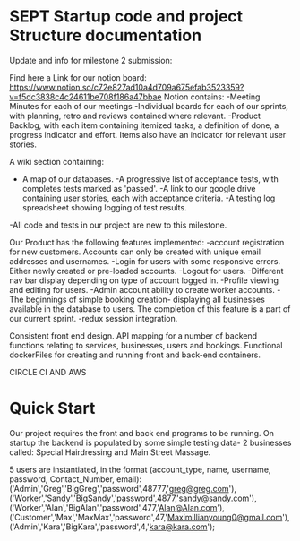 # SEPT Startup code and  project Structure documentation 
Update and info for milestone 2 submission:

Find here a Link for our notion board: https://www.notion.so/c72e827ad10a4d709a675efab3523359?v=f5dc3838c4c24611be708f186a47bbae
Notion contains:
-Meeting Minutes for each of our meetings
-Individual boards for each of our sprints, with planning, retro and reviews contained where relevant. 
-Product Backlog, with each item containing itemized tasks, a definition of done, a progress indicator and effort. Items also have an indicator for relevant user stories. 

A wiki section containing:
- A map of our databases.
-A progressive list of acceptance tests, with completes tests marked as 'passed'.
-A link to our google drive containing user stories, each with acceptance criteria.
-A testing log spreadsheet showing logging of test results. 

 -All code and tests in our project are new to this milestone.

Our Product has the following features implemented:
-account registration for new customers. Accounts can only be created with unique email addresses and usernames. 
-Login for users with some responsive errors. Either newly created or pre-loaded accounts. 
-Logout for users. 
-Different nav bar display depending on type of account logged in.
-Profile viewing and editing for users. 
-Admin account ability to create worker accounts. 
-The beginnings of simple booking creation- displaying all businesses available in the database to users. The completion of this feature is a part of our current sprint. 
-redux session integration. 

Consistent front end design.
API mapping for a number of backend functions relating to services, businesses, users and bookings. 
Functional dockerFiles for creating and running front and back-end containers. 

CIRCLE CI AND AWS


# Quick Start
Our project requires the front and back end programs to be running. 
On startup the backend is populated by some simple testing data-
2 businesses called: 
Special Hairdressing and Main Street Massage. 

5 users are instantiated, in the format (account_type, name, username, password, Contact_Number, email):
('Admin','Greg','BigGreg','password',48777,'greg@greg.com'),
('Worker','Sandy','BigSandy','password',4877,'sandy@sandy.com'),
('Worker','Alan','BigAlan','password',477,'Alan@Alan.com'),
('Customer','Max','MaxMax','password',47,'Maximillianyoung0@gmail.com'),
('Admin','Kara','BigKara','password',4,'kara@kara.com');

